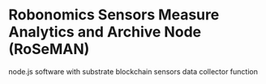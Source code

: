 # Robonomics Sensors Measure Analytics and Archive Node (RoSeMAN)
node.js software with substrate blockchain sensors data collector function
